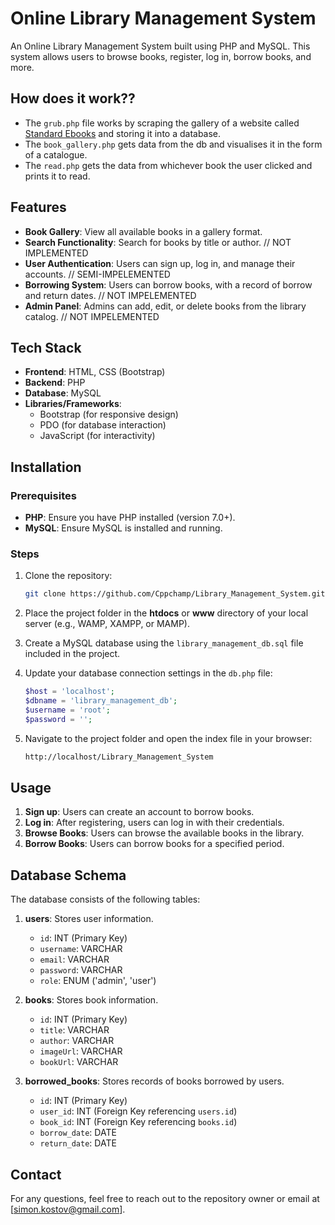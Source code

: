 # Online Library Management System

An Online Library Management System built using PHP and MySQL. This system allows users to browse books, register, log in, borrow books, and more.

## How does it work??

- The `grub.php` file works by scraping the gallery of a website called [Standard Ebooks](https://standardebooks.org) and storing it into a database.
- The `book_gallery.php` gets data from the db and visualises it in the form of a catalogue.
- The `read.php` gets the data from whichever book the user clicked and prints it to read.


## Features

- **Book Gallery**: View all available books in a gallery format.
- **Search Functionality**: Search for books by title or author. // NOT IMPLEMENTED
- **User Authentication**: Users can sign up, log in, and manage their accounts. // SEMI-IMPELEMENTED
- **Borrowing System**: Users can borrow books, with a record of borrow and return dates. // NOT IMPELEMENTED
- **Admin Panel**: Admins can add, edit, or delete books from the library catalog. // NOT IMPELEMENTED
  
## Tech Stack

- **Frontend**: HTML, CSS (Bootstrap)
- **Backend**: PHP
- **Database**: MySQL
- **Libraries/Frameworks**:
  - Bootstrap (for responsive design)
  - PDO (for database interaction)
  - JavaScript (for interactivity)

## Installation

### Prerequisites

- **PHP**: Ensure you have PHP installed (version 7.0+).
- **MySQL**: Ensure MySQL is installed and running.

### Steps

1. Clone the repository:
    ```bash
    git clone https://github.com/Cppchamp/Library_Management_System.git
    ```

2. Place the project folder in the **htdocs** or **www** directory of your local server (e.g., WAMP, XAMPP, or MAMP).

3. Create a MySQL database using the `library_management_db.sql` file included in the project.

4. Update your database connection settings in the `db.php` file:
    ```php
    $host = 'localhost';
    $dbname = 'library_management_db';
    $username = 'root';
    $password = '';
    ```

5. Navigate to the project folder and open the index file in your browser:
    ```bash
    http://localhost/Library_Management_System
    ```

## Usage

1. **Sign up**: Users can create an account to borrow books.
2. **Log in**: After registering, users can log in with their credentials.
3. **Browse Books**: Users can browse the available books in the library.
4. **Borrow Books**: Users can borrow books for a specified period.

## Database Schema

The database consists of the following tables:

1. **users**: Stores user information.
   - `id`: INT (Primary Key)
   - `username`: VARCHAR
   - `email`: VARCHAR
   - `password`: VARCHAR
   - `role`: ENUM ('admin', 'user')

2. **books**: Stores book information.
   - `id`: INT (Primary Key)
   - `title`: VARCHAR
   - `author`: VARCHAR
   - `imageUrl`: VARCHAR
   - `bookUrl`: VARCHAR

3. **borrowed_books**: Stores records of books borrowed by users.
   - `id`: INT (Primary Key)
   - `user_id`: INT (Foreign Key referencing `users.id`)
   - `book_id`: INT (Foreign Key referencing `books.id`)
   - `borrow_date`: DATE
   - `return_date`: DATE

## Contact

For any questions, feel free to reach out to the repository owner or email at [simon.kostov@gmail.com].


